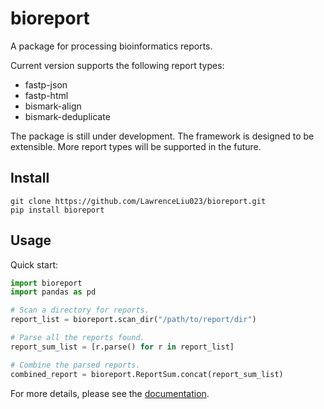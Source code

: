 # bioreport

A package for processing bioinformatics reports.

Current version supports the following report types:

- fastp-json
- fastp-html
- bismark-align
- bismark-deduplicate

The package is still under development. The framework is designed to be extensible. More report types will be supported in the future.

## Install

```shell
git clone https://github.com/LawrenceLiu023/bioreport.git
pip install bioreport
```

## Usage

Quick start:

```python
import bioreport
import pandas as pd

# Scan a directory for reports.
report_list = bioreport.scan_dir("/path/to/report/dir")

# Parse all the reports found.
report_sum_list = [r.parse() for r in report_list]

# Combine the parsed reports.
combined_report = bioreport.ReportSum.concat(report_sum_list)
```

For more details, please see the [documentation](https://bioreport.readthedocs.io/en/latest/).
